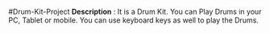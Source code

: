 #Drum-Kit-Project
**Description** : It is a Drum Kit. You can Play Drums in your PC, Tablet or mobile. You can use keyboard keys as well to play the Drums.
